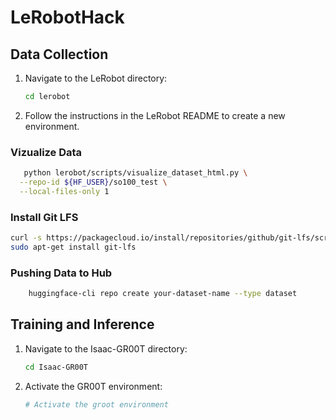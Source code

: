 # LeRobotHack

## Data Collection
1. Navigate to the LeRobot directory:
   ```bash
   cd lerobot
   ```
2. Follow the instructions in the LeRobot README to create a new environment.

### Vizualize Data
```bash
   python lerobot/scripts/visualize_dataset_html.py \
  --repo-id ${HF_USER}/so100_test \
  --local-files-only 1
```


### Install Git LFS
```bash
curl -s https://packagecloud.io/install/repositories/github/git-lfs/script.deb.sh | sudo bash
sudo apt-get install git-lfs
```

### Pushing Data to Hub
```bash
    huggingface-cli repo create your-dataset-name --type dataset
```

## Training and Inference
1. Navigate to the Isaac-GR00T directory:
   ```bash
   cd Isaac-GR00T
   ```
2. Activate the GR00T environment:
   ```bash
   # Activate the groot environment
   ```

